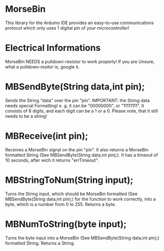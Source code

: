 # MorseBin
This library for the Arduino IDE provides an easy-to-use communications protocol which only uses 1 digital pin of your microcontroller!
# Electrical Informations
  MorseBin NEEDS a pulldown-resistor to work properly! If you are Unsure, what a pulldown-resitor is, google it.
# MBSendByte(String data,int pin);
  Sends the String "data" over the pin "pin". IMPORTANT: the String data needs special Formatting! e. g. it can be "00000000", or "11111111". It consists of 8 digits,    and each digit can be a 1 or a 0. Please note, that it still needs to be a string!
# MBReceive(int pin);
  Receives a MorseBin signal on the pin "pin". It also returns a MorseBin formatted String (See MBSendByte(String data,int pin);). It has a timeout of 10 seconds, after wich it returns "errTimeout".
# MBStringToNum(String input);
  Turns the String input, which should be MorseBin formatted (See MBSendByte(String data,int pin);) for the function to work correctly, into a byte, which is a number from 0 to 255. Returns a byte.
# MBNumToString(byte input);
  Turns the byte input into a MorseBin (See MBSendByte(String data,int pin);) formatted String. Returns a String.
